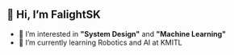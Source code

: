 <h2>👋 Hi, I’m FalightSK</h2>

- 👀 I’m interested in <b>"System Design"</b> and <b>"Machine Learning"</b>
- 🌱 I’m currently learning Robotics and AI at KMITL


<!---
FalightSK/FalightSK is a ✨ special ✨ repository because its `README.md` (this file) appears on your GitHub profile.
You can click the Preview link to take a look at your changes.
--->
